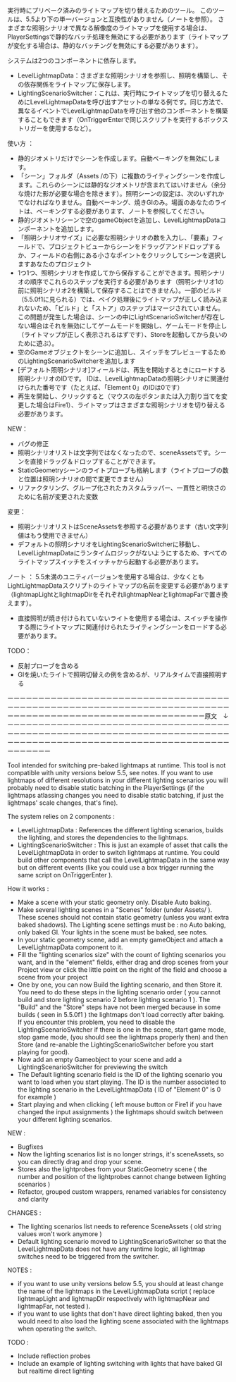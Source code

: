 実行時にプリベーク済みのライトマップを切り替えるためのツール。
このツールは、5.5より下の単一バージョンと互換性がありません（ノートを参照）。
さまざまな照明シナリオで異なる解像度のライトマップを使用する場合は、PlayerSettingsで静的なバッチ処理を無効にする必要があります（ライトマップが変化する場合は、静的なバッチングを無効にする必要があります）。

システムは2つのコンポーネントに依存します。
- LevelLightmapData：さまざまな照明シナリオを参照し、照明を構築し、その依存関係をライトマップに保存します。
- LightingScenarioSwitcher：これは、実行時にライトマップを切り替えるためにLevelLightmapDataを呼び出すアセットの単なる例です。同じ方法で、異なるイベントでLevelLightmapDataを呼び出す他のコンポーネントを構築することもできます（OnTriggerEnterで同じスクリプトを実行するボックストリガーを使用するなど）。

使い方 ：
- 静的ジオメトリだけでシーンを作成します。自動ベーキングを無効にします。
- 「シーン」フォルダ（Assets /の下）に複数のライティングシーンを作成します。これらのシーンには静的なジオメトリが含まれてはいけません（余分な焼けた影が必要な場合を除きます）。照明シーンの設定は、次のいずれかでなければなりません。自動ベーキング、焼きGIのみ。場面のあなたのライトは、ベーキングする必要があります、ノートを参照してください。
- 静的ジオメトリシーンで空のgameObjectを追加し、LevelLightmapDataコンポーネントを追加します。
- 「照明シナリオサイズ」に必要な照明シナリオの数を入力し、「要素」フィールドで、プロジェクトビューからシーンをドラッグアンドドロップするか、フィールドの右側にある小さなポイントをクリックしてシーンを選択しますあなたのプロジェクト
- 1つ1つ、照明シナリオを作成してから保存することができます。照明シナリオの順序でこれらのステップを実行する必要があります（照明シナリオ1の前に照明シナリオ2を構築して保存することはできません）。一部のビルド（5.5.0f1に見られる）では、ベイク処理後にライトマップが正しく読み込まれないため、「ビルド」と「ストア」のステップはマージされていません。この問題が発生した場合は、シーンの中にLightScenarioSwitcherが存在しない場合はそれを無効にしてゲームモードを開始し、ゲームモードを停止し（ライトマップが正しく表示されるはずです）、Storeを起動してから良いのために遊ぶ）。
- 空のGameオブジェクトをシーンに追加し、スイッチをプレビューするためのLightingScenarioSwitcherを追加します
- [デフォルト照明シナリオ]フィールドは、再生を開始するときにロードする照明シナリオのIDです。 IDは、LevelLightmapDataの照明シナリオに関連付けられた番号です（たとえば、「Element 0」のIDは0です）
- 再生を開始し、クリックすると（マウスの左ボタンまたは入力割り当てを変更した場合はFire1）、ライトマップはさまざまな照明シナリオを切り替える必要があります。

NEW：
- バグの修正
- 照明シナリオリストは文字列ではなくなったので、sceneAssetsです。シーンを直接ドラッグ＆ドロップすることができます。
- StaticGeometryシーンのライトプローブも格納します（ライトプローブの数と位置は照明シナリオの間で変更できません）
- リファクタリング、グループ化されたカスタムラッパー、一貫性と明快さのために名前が変更された変数

変更：
- 照明シナリオリストはSceneAssetsを参照する必要があります（古い文字列値はもう使用できません）
- デフォルトの照明シナリオをLightingScenarioSwitcherに移動し、LevelLightmapDataにランタイムロジックがないようにするため、すべてのライトマップスイッチをスイッチャから起動する必要があります。

ノート ：
5.5未満のユニティバージョンを使用する場合は、少なくともLightLightmapDataスクリプトのライトマップの名前を変更する必要があります（lightmapLightとlightmapDirをそれぞれlightmapNearとlightmapFarで置き換えます）。
- 直接照明が焼き付けられていないライトを使用する場合は、スイッチを操作する際にライトマップに関連付けられたライティングシーンをロードする必要があります。

TODO：
- 反射プローブを含める
- GIを焼いたライトで照明切替えの例を含めるが、リアルタイムで直接照明する

ーーーーーーーーーーーーーーーーーーーーーーーーーーーーーーーーーーーーーーーーーーーーーーーーーーーーーーーーーーーーーーーーーーーーーーーーーーーーーーーーーーーーーーーーーーーーーーーーーーーーーーーー原文　↓ーーーーーーーーーーーーーーーーーーーーーーーーーーーーーーーーーーーーーーーーーーーーーーーーーーーーーーーーーーーーーーーーーーーーーーーーーーーーーーーーーーーーーーーーーーーーーーーーーーーーーーーーーーーーーーーーーーー

Tool intended for switching pre-baked lightmaps at runtime.
This tool is not compatible with unity versions below 5.5, see notes.
If you want to use lightmaps of different resolutions in your different lighting scenarios you will probably need to disable static batching in the PlayerSettings (if the lightmaps atlassing changes you need to disable static batching, if just the lightmaps' scale changes, that's fine).

The system relies on 2 components :
- LevelLightmapData : References the different lighting scenarios, builds the lighting, and stores the dependencies to the lightmaps.
- LightingScenarioSwitcher : This is just an example of asset that calls the LevelLightmapData in order to switch lightmaps at runtime. You could build other components that call the LevelLightmapData in the same way but on different events (like you could use a box trigger running the same script on OnTriggerEnter ).

How it works :
- Make a scene with your static geometry only. Disable Auto baking.
- Make several lighting scenes in a "Scenes" folder (under Assets/ ). These scenes should not contain static geometry (unless you want extra baked shadows). The Lighting scene settings must be : no Auto baking, only baked GI. Your lights in the scene must be baked, see notes.
- In your static geometry scene, add an empty gameObject and attach a LevelLightmapData component to it. 
- Fill the "lighting scenarios size" with the count of lighting scenarios you want, and in the "element" fields, either drag and drop scenes from your Project view or click the little point on the right of the field and choose a scene from your project
- One by one, you can now Build the lighting scenario, and then Store it. You need to do these steps in the lighting scenario order ( you cannot build and store lighting scenario 2 before lighting scenario 1 ). The "Build" and the "Store" steps have not been merged because in some builds ( seen in 5.5.0f1 ) the lightmaps don't load correctly after baking. If you encounter this problem, you need to disable the LightingScenarioSwitcher if there is one in the scene, start game mode, stop game mode, (you should see the lightmaps properly then) and then Store (and re-anable the LightingScenarioSwitcher before you start playing for good).
- Now add an empty Gameobject to your scene and add a LightingScenarioSwitcher for previewing the switch
- The Default lighting scenario field is the ID of the lighting scenario you want to load when you start playing. The ID is the number associated to the lighting scenario in the LevelLightmapData ( ID of "Element 0" is 0 for example )
- Start playing and when clicking ( left mouse button or Fire1 if you have changed the input assignments ) the lightmaps should switch between your different lighting scenarios.

NEW :
- Bugfixes
- Now the lighting scenarios list is no longer strings, it's sceneAssets, so you can directly drag and drop your scene.
- Stores also the lightprobes from your StaticGeometry scene ( the number and position of the lightprobes cannot change between lighting scenarios )
- Refactor, grouped custom wrappers, renamed variables for consistency and clarity

CHANGES :
- The lighting scenarios list needs to reference SceneAssets ( old string values won't work anymore )
- Default lighting scenario moved to LightingScenarioSwitcher so that the LevelLightmapData does not have any runtime logic, all lightmap switches need to be triggered from the switcher.

NOTES : 
- if you want to use unity versions below 5.5, you should at least change the name of the lightmaps in the LevelLightmapData script ( replace lightmapLight and lightmapDir respectively with lightmapNear and lightmapFar, not tested ).
- if you want to use lights that don't have direct lighting baked, then you would need to also load the lighting scene associated with the lightmaps when operating the switch.

TODO :
- Include reflection probes
- Include an example of lighting switching with lights that have baked GI but realtime direct lighting
